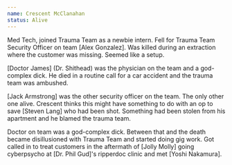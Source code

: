 ```yaml
---
name: Crescent McClanahan
status: Alive
---
```


Med Tech, joined Trauma Team as a newbie intern. Fell for Trauma Team Security Officer on team [Alex Gonzalez]. Was killed during an extraction where the customer was missing. Seemed like a setup.

[Doctor James] (Dr. Shithead) was the physician on the team and a god-complex dick. He died in a routine call for a car accident and the trauma team was ambushed.

[Jack Armstrong] was the other security officer on the team. The only other one alive. Crescent thinks this might have something to do with an op to save [Steven Lang] who had been shot. Something had been stolen from his apartment and he blamed the trauma team. 

Doctor on team was a god-complex dick. Between that and the death became disillusioned with Trauma Team and started doing gig work. Got called in to treat customers in the aftermath of [Jolly Molly] going cyberpsycho at [Dr. Phil Gud]'s ripperdoc clinic and met [Yoshi Nakamura].








